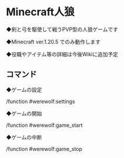 # Minecraft人狼

◆剣と弓を駆使して戦うPVP型の人狼ゲームです

◆Minecraft ver.1.20.5 でのみ動作します

◆役職やアイテム等の詳細は今後Wikiに追加予定

## コマンド

◆ゲームの設定

/function #werewolf:settings

◆ゲームの開始

/function #werewolf:game_start

◆ゲームの中断

/function #werewolf:game_stop